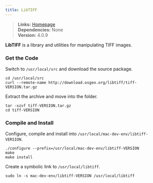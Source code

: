 ```yaml
---
title: LibTIFF
---
```


> **Links:** [Homepage](http://simplesystems.org/libtiff/)  
> **Dependencies:** None  
> **Version:** <span data-version>4.0.9</span>

**LibTIFF** is a library and utilities for manipulating TIFF images.


### Get the Code

Switch to `/usr/local/src` and download the source package.

	cd /usr/local/src
	curl --remote-name http://download.osgeo.org/libtiff/tiff-VERSION.tar.gz

Extract the archive and move into the folder.

	tar -xzvf tiff-VERSION.tar.gz
	cd tiff-VERSION


### Compile and Install

Configure, compile and install into `/usr/local/mac-dev-env/libtiff-VERSION`.

	./configure --prefix=/usr/local/mac-dev-env/libtiff-VERSION
	make
	make install

Create a symbolic link to `/usr/local/libtiff`.

	sudo ln -s mac-dev-env/libtiff-VERSION /usr/local/libtiff
